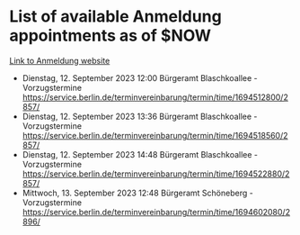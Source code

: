 # List of available Anmeldung appointments as of $NOW
[Link to Anmeldung website](https://service.berlin.de/terminvereinbarung/termin/tag.php?termin=1&anliegen[]=120686&dienstleisterlist=122210,122217,327316,122219,327312,122227,327314,122231,327346,122243,327348,122254,122252,329742,122260,329745,122262,329748,122271,327278,122273,327274,122277,327276,330436,122280,327294,122282,327290,122284,327292,122291,327270,122285,327266,122286,327264,122296,327268,150230,329760,122297,327286,122294,327284,122312,329763,122314,329775,122304,327330,122311,327334,122309,327332,317869,122281,327352,122279,329772,122283,122276,327324,122274,327326,122267,329766,122246,327318,122251,327320,122257,327322,122208,327298,122226,327300&herkunft=http%3A%2F%2Fservice.berlin.de%2Fdienstleistung%2F120686%2F)
- Dienstag, 12. September 2023 12:00 Bürgeramt Blaschkoallee - Vorzugstermine https://service.berlin.de/terminvereinbarung/termin/time/1694512800/2857/
- Dienstag, 12. September 2023 13:36 Bürgeramt Blaschkoallee - Vorzugstermine https://service.berlin.de/terminvereinbarung/termin/time/1694518560/2857/
- Dienstag, 12. September 2023 14:48 Bürgeramt Blaschkoallee - Vorzugstermine https://service.berlin.de/terminvereinbarung/termin/time/1694522880/2857/
- Mittwoch, 13. September 2023 12:48 Bürgeramt Schöneberg - Vorzugstermine https://service.berlin.de/terminvereinbarung/termin/time/1694602080/2896/
